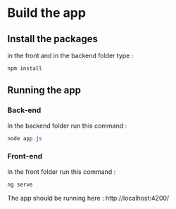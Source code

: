 # Build the app

## Install the packages

in the front and in the backend folder type :

```powershell
npm install
```

## Running the app

### Back-end

In the backend folder run this command :

```powershell
node app.js
```

### Front-end

In the front folder run this command :

```powershell
ng serve
```

The app should be running here : http://localhost:4200/